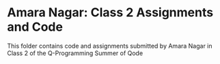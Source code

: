 # Amara Nagar: Class 2 Assignments and Code
This folder contains code and assignments submitted by Amara Nagar in Class 2 of the Q-Programming Summer of Qode